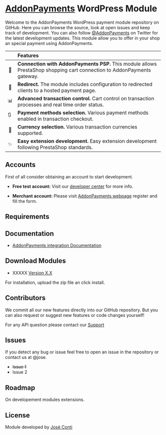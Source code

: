 # [AddonPayments](https://www.addonpayments.com/) WordPress Module

Welcome to the AddonPayments WordPress payment module repository on GitHub. Here you can browse the source, look at open issues and keep track of development. You can also follow [@AddonPayments](https://twitter.com/AddonPayments) on Twitter for the latest development updates. This module allow you to offer in your shop an special payment using AddonPayments.

<!-- prettier-ignore -->
|     | Features
:---: | :---
🔀 | **Connection with AddonPayments PSP.** This module allows PrestaShop shopping cart connection to AddonPayments gateway.
🔐 | **Redirect.** The module includes configuration to redirected clients to a hosted payment page.
📊 | **Advanced transaction control.** Cart control on transaction processes and real time order status.
🔃 | **Payment methods selection.** Various payment methods enabled in transaction checkout.
💱 | **Currency selection.** Various transaction currencies supported.
✨ | **Easy extension development.** Easy extension development following PrestaShop standards.


## Accounts
First of all consider obtaining an account to start development.

* **Free test account:** Visit our [developer center](http://desarrolladores.addonpayments.com/) for more info.

* **Merchant account:** Please visit [AddonPayments webpage](https://www.addonpayments.com/register?Payment%20Solution=Online) register and fill the form.

## Requirements


## Documentation
* [AddonPayments integration Documentation](https://desarrolladores.addonpayments.com/guides/XXXXXX.pdf)

## Download Modules

* XXXXX [ Version X.X ](https://www.github.com/ComerciaGP/XXXXX)

For installation, upload the zip file an click install.

## Contributors 

We commit all our new features directly into our GitHub repository. But you can also request or suggest new features or code changes yourself! 

For any API question please contact our [Support](support@addonpayments.com)

## Issues

If you detect any bug or issue feel free to open an issue in the repository or contact us at @jose.
* ~~Issue 1~~
* Issue 2

## Roadmap

On developement modules extensions.

## License

Module developed by [José Conti](http://www.joseconti.com)
